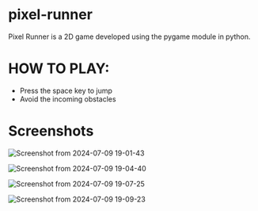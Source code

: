 # pixel-runner

Pixel Runner is a 2D game developed using the pygame module in python.

# HOW TO PLAY:
- Press the space key to jump
- Avoid the incoming obstacles

# Screenshots

![Screenshot from 2024-07-09 19-01-43](https://github.com/reemaanver/pixel-runner/assets/108041797/c0b8db00-fcfa-41a0-976f-58bb71cc0ed7)

![Screenshot from 2024-07-09 19-04-40](https://github.com/reemaanver/pixel-runner/assets/108041797/dc39e920-97a4-47f1-9886-214886771438)


![Screenshot from 2024-07-09 19-07-25](https://github.com/reemaanver/pixel-runner/assets/108041797/89a62fdf-265c-4c40-ade0-27b3ff4abe64)

![Screenshot from 2024-07-09 19-09-23](https://github.com/reemaanver/pixel-runner/assets/108041797/5bd756a5-5950-4ec1-9718-4cc3ebb1d2df)
